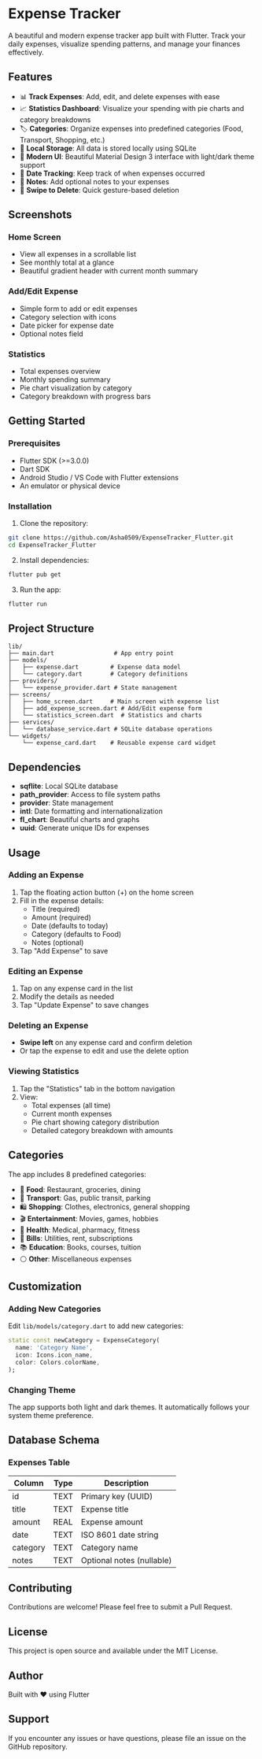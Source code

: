 # Expense Tracker

A beautiful and modern expense tracker app built with Flutter. Track your daily expenses, visualize spending patterns, and manage your finances effectively.

## Features

- 📊 **Track Expenses**: Add, edit, and delete expenses with ease
- 📈 **Statistics Dashboard**: Visualize your spending with pie charts and category breakdowns
- 🏷️ **Categories**: Organize expenses into predefined categories (Food, Transport, Shopping, etc.)
- 💾 **Local Storage**: All data is stored locally using SQLite
- 🎨 **Modern UI**: Beautiful Material Design 3 interface with light/dark theme support
- 📅 **Date Tracking**: Keep track of when expenses occurred
- 📝 **Notes**: Add optional notes to your expenses
- 🔄 **Swipe to Delete**: Quick gesture-based deletion

## Screenshots

### Home Screen
- View all expenses in a scrollable list
- See monthly total at a glance
- Beautiful gradient header with current month summary

### Add/Edit Expense
- Simple form to add or edit expenses
- Category selection with icons
- Date picker for expense date
- Optional notes field

### Statistics
- Total expenses overview
- Monthly spending summary
- Pie chart visualization by category
- Category breakdown with progress bars

## Getting Started

### Prerequisites

- Flutter SDK (>=3.0.0)
- Dart SDK
- Android Studio / VS Code with Flutter extensions
- An emulator or physical device

### Installation

1. Clone the repository:
```bash
git clone https://github.com/Asha0509/ExpenseTracker_Flutter.git
cd ExpenseTracker_Flutter
```

2. Install dependencies:
```bash
flutter pub get
```

3. Run the app:
```bash
flutter run
```

## Project Structure

```
lib/
├── main.dart                 # App entry point
├── models/
│   ├── expense.dart         # Expense data model
│   └── category.dart        # Category definitions
├── providers/
│   └── expense_provider.dart # State management
├── screens/
│   ├── home_screen.dart     # Main screen with expense list
│   ├── add_expense_screen.dart # Add/Edit expense form
│   └── statistics_screen.dart  # Statistics and charts
├── services/
│   └── database_service.dart # SQLite database operations
└── widgets/
    └── expense_card.dart    # Reusable expense card widget
```

## Dependencies

- **sqflite**: Local SQLite database
- **path_provider**: Access to file system paths
- **provider**: State management
- **intl**: Date formatting and internationalization
- **fl_chart**: Beautiful charts and graphs
- **uuid**: Generate unique IDs for expenses

## Usage

### Adding an Expense

1. Tap the floating action button (+) on the home screen
2. Fill in the expense details:
   - Title (required)
   - Amount (required)
   - Date (defaults to today)
   - Category (defaults to Food)
   - Notes (optional)
3. Tap "Add Expense" to save

### Editing an Expense

1. Tap on any expense card in the list
2. Modify the details as needed
3. Tap "Update Expense" to save changes

### Deleting an Expense

- **Swipe left** on any expense card and confirm deletion
- Or tap the expense to edit and use the delete option

### Viewing Statistics

1. Tap the "Statistics" tab in the bottom navigation
2. View:
   - Total expenses (all time)
   - Current month expenses
   - Pie chart showing category distribution
   - Detailed category breakdown with amounts

## Categories

The app includes 8 predefined categories:

- 🍔 **Food**: Restaurant, groceries, dining
- 🚗 **Transport**: Gas, public transit, parking
- 🛍️ **Shopping**: Clothes, electronics, general shopping
- 🎬 **Entertainment**: Movies, games, hobbies
- 🏥 **Health**: Medical, pharmacy, fitness
- 📄 **Bills**: Utilities, rent, subscriptions
- 📚 **Education**: Books, courses, tuition
- ⚪ **Other**: Miscellaneous expenses

## Customization

### Adding New Categories

Edit `lib/models/category.dart` to add new categories:

```dart
static const newCategory = ExpenseCategory(
  name: 'Category Name',
  icon: Icons.icon_name,
  color: Colors.colorName,
);
```

### Changing Theme

The app supports both light and dark themes. It automatically follows your system theme preference.

## Database Schema

### Expenses Table

| Column   | Type | Description              |
|----------|------|--------------------------|
| id       | TEXT | Primary key (UUID)       |
| title    | TEXT | Expense title            |
| amount   | REAL | Expense amount           |
| date     | TEXT | ISO 8601 date string     |
| category | TEXT | Category name            |
| notes    | TEXT | Optional notes (nullable)|

## Contributing

Contributions are welcome! Please feel free to submit a Pull Request.

## License

This project is open source and available under the MIT License.

## Author

Built with ❤️ using Flutter

## Support

If you encounter any issues or have questions, please file an issue on the GitHub repository.
